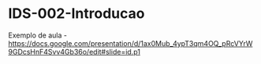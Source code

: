 # IDS-002-Introducao
Exemplo de aula - https://docs.google.com/presentation/d/1ax0Mub_4ypT3qm4OQ_pRcVYrW9GDcsHnF4Svv4Gb36o/edit#slide=id.p1
